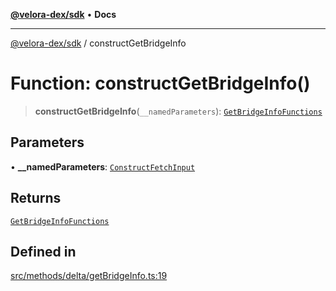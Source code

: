 [**@velora-dex/sdk**](../README.md) • **Docs**

***

[@velora-dex/sdk](../globals.md) / constructGetBridgeInfo

# Function: constructGetBridgeInfo()

> **constructGetBridgeInfo**(`__namedParameters`): [`GetBridgeInfoFunctions`](../type-aliases/GetBridgeInfoFunctions.md)

## Parameters

• **\_\_namedParameters**: [`ConstructFetchInput`](../interfaces/ConstructFetchInput.md)

## Returns

[`GetBridgeInfoFunctions`](../type-aliases/GetBridgeInfoFunctions.md)

## Defined in

[src/methods/delta/getBridgeInfo.ts:19](https://github.com/VeloraDEX/sdk/blob/feat/extend_delta_orders_filtering/src/methods/delta/getBridgeInfo.ts#L19)

